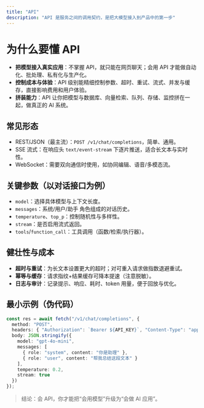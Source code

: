 ```yaml
---
title: "API"
description: "API 是服务之间的调用契约，是把大模型接入到产品中的第一步"
---
```


# 为什么要懂 API

- **把模型接入真实应用**：不掌握 API，就只能在网页聊天；会用 API 才能做自动化、批处理、私有化与生产化。
- **控制成本与体验**：API 级别能精细控制参数、超时、重试、流式、并发与缓存，直接影响费用和用户体验。
- **拼装能力**：API 让你把模型与数据库、向量检索、队列、存储、监控拼在一起，做真正的 AI 系统。

## 常见形态

- REST/JSON（最主流）：`POST /v1/chat/completions`，简单、通用。
- SSE 流式：在响应头 `text/event-stream` 下逐片推送，适合长文本与实时性。
- WebSocket：需要双向通信时使用，如协同编辑、语音/多模态流。

## 关键参数（以对话接口为例）

- `model`：选择具体模型与上下文长度。
- `messages`：系统/用户/助手 角色组成的对话历史。
- `temperature`、`top_p`：控制随机性与多样性。
- `stream`：是否启用流式返回。
- `tools`/`function_call`：工具调用（函数/检索/执行器）。

## 健壮性与成本

- **超时与重试**：为长文本设置更大的超时；对可重入请求做指数退避重试。
- **幂等与缓存**：请求指纹+结果缓存可降本提速（注意脱敏）。
- **日志与审计**：记录提示、响应、耗时、token 用量，便于回放与优化。

## 最小示例（伪代码）

```ts
const res = await fetch("/v1/chat/completions", {
  method: "POST",
  headers: { "Authorization": `Bearer ${API_KEY}`, "Content-Type": "application/json" },
  body: JSON.stringify({
    model: "gpt-4o-mini",
    messages: [
      { role: "system", content: "你是助理" },
      { role: "user", content: "帮我总结这段文本" }
    ],
    temperature: 0.2,
    stream: true
  })
});
```

> 结论：会 API，你才能把“会用模型”升级为“会做 AI 应用”。
